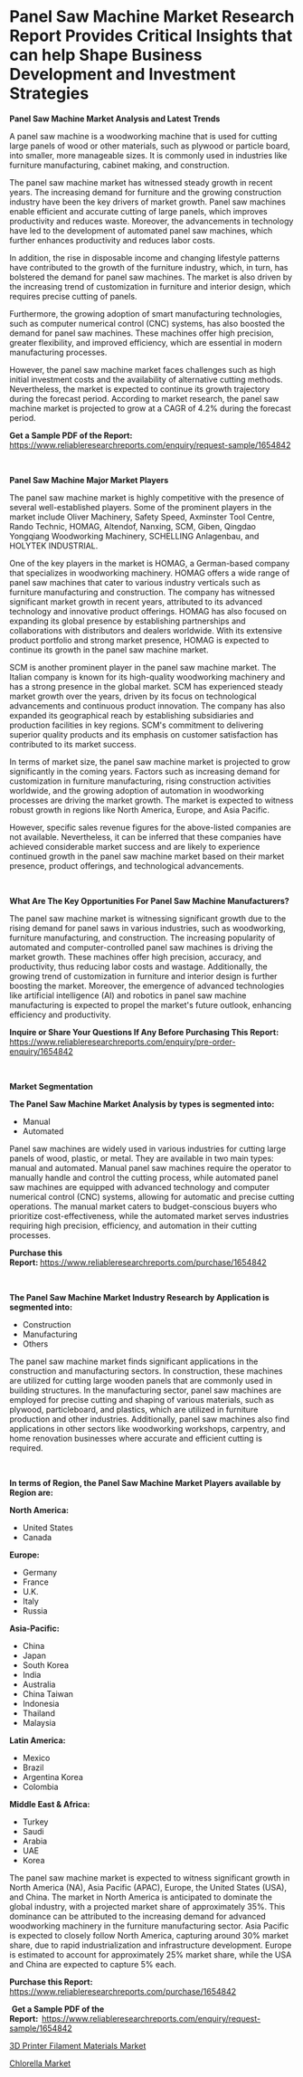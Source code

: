 <p><h1>Panel Saw Machine Market Research Report Provides Critical Insights that can help Shape Business Development and Investment Strategies</h1></p><p><strong>Panel Saw Machine Market Analysis and Latest Trends</strong></p>
<p><p>A panel saw machine is a woodworking machine that is used for cutting large panels of wood or other materials, such as plywood or particle board, into smaller, more manageable sizes. It is commonly used in industries like furniture manufacturing, cabinet making, and construction.</p><p>The panel saw machine market has witnessed steady growth in recent years. The increasing demand for furniture and the growing construction industry have been the key drivers of market growth. Panel saw machines enable efficient and accurate cutting of large panels, which improves productivity and reduces waste. Moreover, the advancements in technology have led to the development of automated panel saw machines, which further enhances productivity and reduces labor costs.</p><p>In addition, the rise in disposable income and changing lifestyle patterns have contributed to the growth of the furniture industry, which, in turn, has bolstered the demand for panel saw machines. The market is also driven by the increasing trend of customization in furniture and interior design, which requires precise cutting of panels.</p><p>Furthermore, the growing adoption of smart manufacturing technologies, such as computer numerical control (CNC) systems, has also boosted the demand for panel saw machines. These machines offer high precision, greater flexibility, and improved efficiency, which are essential in modern manufacturing processes.</p><p>However, the panel saw machine market faces challenges such as high initial investment costs and the availability of alternative cutting methods. Nevertheless, the market is expected to continue its growth trajectory during the forecast period. According to market research, the panel saw machine market is projected to grow at a CAGR of 4.2% during the forecast period.</p></p>
<p><strong>Get a Sample PDF of the Report:&nbsp;</strong> <a href="https://www.reliableresearchreports.com/enquiry/request-sample/1654842">https://www.reliableresearchreports.com/enquiry/request-sample/1654842</a></p>
<p>&nbsp;</p>
<p><strong>Panel Saw Machine Major Market Players</strong></p>
<p><p>The panel saw machine market is highly competitive with the presence of several well-established players. Some of the prominent players in the market include Oliver Machinery, Safety Speed, Axminster Tool Centre, Rando Technic, HOMAG, Altendof, Nanxing, SCM, Giben, Qingdao Yongqiang Woodworking Machinery, SCHELLING Anlagenbau, and HOLYTEK INDUSTRIAL.</p><p>One of the key players in the market is HOMAG, a German-based company that specializes in woodworking machinery. HOMAG offers a wide range of panel saw machines that cater to various industry verticals such as furniture manufacturing and construction. The company has witnessed significant market growth in recent years, attributed to its advanced technology and innovative product offerings. HOMAG has also focused on expanding its global presence by establishing partnerships and collaborations with distributors and dealers worldwide. With its extensive product portfolio and strong market presence, HOMAG is expected to continue its growth in the panel saw machine market.</p><p>SCM is another prominent player in the panel saw machine market. The Italian company is known for its high-quality woodworking machinery and has a strong presence in the global market. SCM has experienced steady market growth over the years, driven by its focus on technological advancements and continuous product innovation. The company has also expanded its geographical reach by establishing subsidiaries and production facilities in key regions. SCM's commitment to delivering superior quality products and its emphasis on customer satisfaction has contributed to its market success.</p><p>In terms of market size, the panel saw machine market is projected to grow significantly in the coming years. Factors such as increasing demand for customization in furniture manufacturing, rising construction activities worldwide, and the growing adoption of automation in woodworking processes are driving the market growth. The market is expected to witness robust growth in regions like North America, Europe, and Asia Pacific.</p><p>However, specific sales revenue figures for the above-listed companies are not available. Nevertheless, it can be inferred that these companies have achieved considerable market success and are likely to experience continued growth in the panel saw machine market based on their market presence, product offerings, and technological advancements.</p></p>
<p>&nbsp;</p>
<p><strong>What Are The Key Opportunities For Panel Saw Machine Manufacturers?</strong></p>
<p><p>The panel saw machine market is witnessing significant growth due to the rising demand for panel saws in various industries, such as woodworking, furniture manufacturing, and construction. The increasing popularity of automated and computer-controlled panel saw machines is driving the market growth. These machines offer high precision, accuracy, and productivity, thus reducing labor costs and wastage. Additionally, the growing trend of customization in furniture and interior design is further boosting the market. Moreover, the emergence of advanced technologies like artificial intelligence (AI) and robotics in panel saw machine manufacturing is expected to propel the market's future outlook, enhancing efficiency and productivity.</p></p>
<p><strong>Inquire or Share Your Questions If Any Before Purchasing This Report:</strong> <a href="https://www.reliableresearchreports.com/enquiry/pre-order-enquiry/1654842">https://www.reliableresearchreports.com/enquiry/pre-order-enquiry/1654842</a></p>
<p>&nbsp;</p>
<p><strong>Market Segmentation</strong></p>
<p><strong>The Panel Saw Machine Market Analysis by types is segmented into:</strong></p>
<p><ul><li>Manual</li><li>Automated</li></ul></p>
<p><p>Panel saw machines are widely used in various industries for cutting large panels of wood, plastic, or metal. They are available in two main types: manual and automated. Manual panel saw machines require the operator to manually handle and control the cutting process, while automated panel saw machines are equipped with advanced technology and computer numerical control (CNC) systems, allowing for automatic and precise cutting operations. The manual market caters to budget-conscious buyers who prioritize cost-effectiveness, while the automated market serves industries requiring high precision, efficiency, and automation in their cutting processes.</p></p>
<p><strong>Purchase this Report:&nbsp;</strong><a href="https://www.reliableresearchreports.com/purchase/1654842">https://www.reliableresearchreports.com/purchase/1654842</a></p>
<p>&nbsp;</p>
<p><strong>The Panel Saw Machine Market Industry Research by Application is segmented into:</strong></p>
<p><ul><li>Construction</li><li>Manufacturing</li><li>Others</li></ul></p>
<p><p>The panel saw machine market finds significant applications in the construction and manufacturing sectors. In construction, these machines are utilized for cutting large wooden panels that are commonly used in building structures. In the manufacturing sector, panel saw machines are employed for precise cutting and shaping of various materials, such as plywood, particleboard, and plastics, which are utilized in furniture production and other industries. Additionally, panel saw machines also find applications in other sectors like woodworking workshops, carpentry, and home renovation businesses where accurate and efficient cutting is required.</p></p>
<p>&nbsp;</p>
<p><strong>In terms of Region, the Panel Saw Machine Market Players available by Region are:</strong></p>
<p>
    <p> <strong> North America: </strong>
        <ul>
            <li>United States</li>
            <li>Canada</li>
        </ul>
        </p> 
    <p> <strong> Europe: </strong>
        <ul>
            <li>Germany</li>
            <li>France</li>
            <li>U.K.</li>
            <li>Italy</li>
            <li>Russia</li>
        </ul>
        </p> 
    <p> <strong> Asia-Pacific: </strong>
        <ul>
            <li>China</li>
            <li>Japan</li>
            <li>South Korea</li>
            <li>India</li>
            <li>Australia</li>
            <li>China Taiwan</li>
            <li>Indonesia</li>
            <li>Thailand</li>
            <li>Malaysia</li>
        </ul>
        </p> 
    <p> <strong> Latin America: </strong>
        <ul>
            <li>Mexico</li>
            <li>Brazil</li>
            <li>Argentina Korea</li>
            <li>Colombia</li>
        </ul>
        </p> 
    <p> <strong> Middle East & Africa: </strong>
        <ul>
            <li>Turkey</li>
            <li>Saudi</li>
            <li>Arabia</li>
            <li>UAE</li>
            <li>Korea</li>
        </ul>
    </p>
    </p>
<p><p>The panel saw machine market is expected to witness significant growth in North America (NA), Asia Pacific (APAC), Europe, the United States (USA), and China. The market in North America is anticipated to dominate the global industry, with a projected market share of approximately 35%. This dominance can be attributed to the increasing demand for advanced woodworking machinery in the furniture manufacturing sector. Asia Pacific is expected to closely follow North America, capturing around 30% market share, due to rapid industrialization and infrastructure development. Europe is estimated to account for approximately 25% market share, while the USA and China are expected to capture 5% each.</p></p>
<p><strong>Purchase this Report: </strong><a href="https://www.reliableresearchreports.com/purchase/1654842">https://www.reliableresearchreports.com/purchase/1654842</a></p>
<p>&nbsp;<strong>Get a Sample PDF of the Report:&nbsp;&nbsp;</strong><a href="https://www.reliableresearchreports.com/enquiry/request-sample/1654842">https://www.reliableresearchreports.com/enquiry/request-sample/1654842</a></p>
<p><strong></strong></p>
<p><p><a href="https://medium.com/@brendamoreno1988/decoding-3d-printer-filament-materials-market-metrics-market-share-trends-and-growth-patterns-cd84256664ec">3D Printer Filament Materials Market</a></p><p><a href="https://medium.com/@charvi.reportprime/chlorella-market-furnishes-information-on-market-share-market-trends-and-market-growth-4a7de956d721">Chlorella Market</a></p></p>